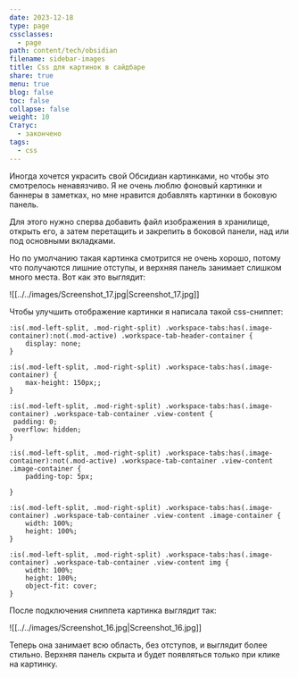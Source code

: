 ```yaml
---
date: 2023-12-18
type: page
cssclasses:
  - page
path: content/tech/obsidian
filename: sidebar-images
title: Css для картинок в сайдбаре
share: true
menu: true
blog: false
toc: false
collapse: false
weight: 10
Статус:
  - закончено
tags:
  - css
---
```



Иногда хочется украсить свой Обсидиан картинками, но чтобы это смотрелось ненавязчиво. Я не очень люблю фоновый картинки и баннеры в заметках, но мне нравится добавлять картинки в боковую панель.

Для этого нужно сперва добавить файл изображения в хранилище, открыть его, а затем перетащить и закрепить в боковой панели, над или под основными вкладками. 

Но по умолчанию такая картинка смотрится не очень хорошо, потому что получаются лишние отступы, и верхняя панель занимает слишком много места. Вот как это выглядит:

![[../../images/Screenshot_17.jpg|Screenshot_17.jpg]]

Чтобы улучшить отображение картинки я написала такой css-сниппет:

```
:is(.mod-left-split, .mod-right-split) .workspace-tabs:has(.image-container):not(.mod-active) .workspace-tab-header-container {
    display: none;
}

:is(.mod-left-split, .mod-right-split) .workspace-tabs:has(.image-container) {
    max-height: 150px;;
}

:is(.mod-left-split, .mod-right-split) .workspace-tabs:has(.image-container) .workspace-tab-container .view-content {
 padding: 0;
 overflow: hidden;
}

:is(.mod-left-split, .mod-right-split) .workspace-tabs:has(.image-container):not(.mod-active) .workspace-tab-container .view-content .image-container {
    padding-top: 5px;

}

:is(.mod-left-split, .mod-right-split) .workspace-tabs:has(.image-container) .workspace-tab-container .view-content .image-container {
    width: 100%;
    height: 100%;
}

:is(.mod-left-split, .mod-right-split) .workspace-tabs:has(.image-container) .workspace-tab-container .view-content img {
    width: 100%;
    height: 100%;
    object-fit: cover;
}
```

После подключения сниппета картинка выглядит так:

![[../../images/Screenshot_16.jpg|Screenshot_16.jpg]]

Теперь она занимает всю область, без отступов, и выглядит более стильно. Верхняя панель скрыта и будет появляться только при клике на картинку.